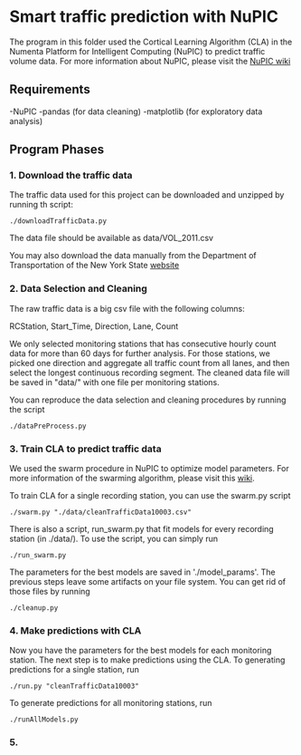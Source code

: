 # Smart traffic prediction with NuPIC

The program in this folder used the Cortical Learning Algorithm (CLA) in the Numenta Platform for Intelligent Computing (NuPIC) to predict traffic volume data. For more information about NuPIC, please visit the [NuPIC wiki](https://github.com/numenta/nupic/wiki)

## Requirements

-NuPIC
-pandas (for data cleaning)
-matplotlib (for exploratory data analysis)

## Program Phases

### 1. Download the traffic data

The traffic data used for this project can be downloaded and unzipped 
by running th script:

    ./downloadTrafficData.py 

The data file should be available as data/VOL_2011.csv

You may also download the data manually from the Department of Transportation
of the New York State [website](https://www.dot.ny.gov/divisions/engineering/technical-services/highway-data-services/hdsb)


### 2. Data Selection and Cleaning

The raw traffic data is a big csv file with the following columns:

RCStation, Start_Time, Direction, Lane, Count

We only selected monitoring stations that has consecutive hourly count data for more than 60 days for further analysis. For those stations, we picked one direction and aggregate all traffic count from all lanes, and then select the longest continuous recording segment. The cleaned data file will be saved in "data/" with one file per monitoring stations.

You can reproduce the data selection and cleaning procedures by running the script

    ./dataPreProcess.py

### 3. Train CLA to predict traffic data

We used the swarm procedure in NuPIC to optimize model parameters. For more information of the swarming algorithm, please visit this [wiki](https://github.com/numenta/nupic/wiki/Swarming-Algorithm). 

To train CLA for a single recording station, you can use the swarm.py script

    ./swarm.py "./data/cleanTrafficData10003.csv"

There is also a script, run_swarm.py that fit models for every recording station (in ./data/). To use the script, you can simply run

    ./run_swarm.py

The parameters for the best models are saved in './model_params'. The previous steps leave some artifacts on your file system. You can get rid of those files by running

    ./cleanup.py

### 4. Make predictions with CLA

Now you have the parameters for the best models for each monitoring station. The next step is to make predictions using the CLA. To generating predictions for a single station, run

    ./run.py "cleanTrafficData10003"

To generate predictions for all monitoring stations, run
    
    ./runAllModels.py 

### 5. 